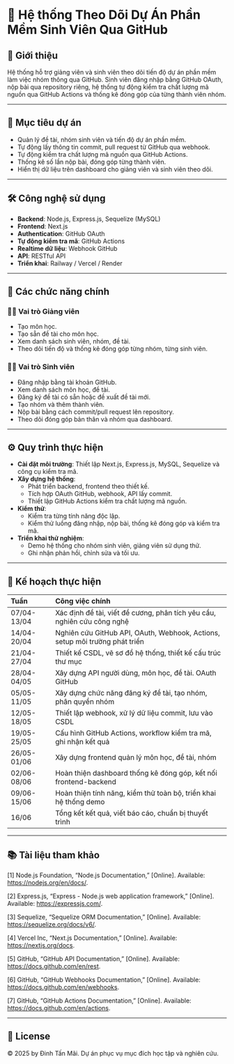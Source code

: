 # 📌 Hệ thống Theo Dõi Dự Án Phần Mềm Sinh Viên Qua GitHub

## 📖 Giới thiệu
Hệ thống hỗ trợ giảng viên và sinh viên theo dõi tiến độ dự án phần mềm làm việc nhóm thông qua GitHub. Sinh viên đăng nhập bằng GitHub OAuth, nộp bài qua repository riêng, hệ thống tự động kiểm tra chất lượng mã nguồn qua GitHub Actions và thống kê đóng góp của từng thành viên nhóm.

---

## 🎯 Mục tiêu dự án
- Quản lý đề tài, nhóm sinh viên và tiến độ dự án phần mềm.
- Tự động lấy thông tin commit, pull request từ GitHub qua webhook.
- Tự động kiểm tra chất lượng mã nguồn qua GitHub Actions.
- Thống kê số lần nộp bài, đóng góp từng thành viên.
- Hiển thị dữ liệu trên dashboard cho giảng viên và sinh viên theo dõi.

---

## 🛠️ Công nghệ sử dụng
- **Backend**: Node.js, Express.js, Sequelize (MySQL)
- **Frontend**: Next.js
- **Authentication**: GitHub OAuth
- **Tự động kiểm tra mã**: GitHub Actions
- **Realtime dữ liệu**: Webhook GitHub
- **API**: RESTful API
- **Triển khai**: Railway / Vercel / Render

---

## 📌 Các chức năng chính

### 👩‍🏫 Vai trò Giảng viên
- Tạo môn học.
- Tạo sẵn đề tài cho môn học.
- Xem danh sách sinh viên, nhóm, đề tài.
- Theo dõi tiến độ và thống kê đóng góp từng nhóm, từng sinh viên.

### 👨‍🎓 Vai trò Sinh viên
- Đăng nhập bằng tài khoản GitHub.
- Xem danh sách môn học, đề tài.
- Đăng ký đề tài có sẵn hoặc đề xuất đề tài mới.
- Tạo nhóm và thêm thành viên.
- Nộp bài bằng cách commit/pull request lên repository.
- Theo dõi đóng góp bản thân và nhóm qua dashboard.

---

## ⚙️ Quy trình thực hiện

- **Cài đặt môi trường**: Thiết lập Next.js, Express.js, MySQL, Sequelize và công cụ kiểm tra mã.
- **Xây dựng hệ thống**:  
  - Phát triển backend, frontend theo thiết kế.  
  - Tích hợp OAuth GitHub, webhook, API lấy commit.  
  - Thiết lập GitHub Actions kiểm tra chất lượng mã nguồn.
- **Kiểm thử**:  
  - Kiểm tra từng tính năng độc lập.  
  - Kiểm thử luồng đăng nhập, nộp bài, thống kê đóng góp và kiểm tra mã.
- **Triển khai thử nghiệm**:  
  - Demo hệ thống cho nhóm sinh viên, giảng viên sử dụng thử.  
  - Ghi nhận phản hồi, chỉnh sửa và tối ưu.

---

## 📅 Kế hoạch thực hiện  

| Tuần        | Công việc chính                                                                 |
|:------------|:--------------------------------------------------------------------------------|
| 07/04-13/04 | Xác định đề tài, viết đề cương, phân tích yêu cầu, nghiên cứu công nghệ         |
| 14/04-20/04 | Nghiên cứu GitHub API, OAuth, Webhook, Actions, setup môi trường phát triển     |
| 21/04-27/04 | Thiết kế CSDL, vẽ sơ đồ hệ thống, thiết kế cấu trúc thư mục                     |
| 28/04-04/05 | Xây dựng API người dùng, môn học, đề tài. OAuth GitHub                          |
| 05/05-11/05 | Xây dựng chức năng đăng ký đề tài, tạo nhóm, phân quyền nhóm                    |
| 12/05-18/05 | Thiết lập webhook, xử lý dữ liệu commit, lưu vào CSDL                           |
| 19/05-25/05 | Cấu hình GitHub Actions, workflow kiểm tra mã, ghi nhận kết quả                 |
| 26/05-01/06 | Xây dựng frontend quản lý môn học, đề tài, nhóm                                 |
| 02/06-08/06 | Hoàn thiện dashboard thống kê đóng góp, kết nối frontend-backend                |
| 09/06-15/06 | Hoàn thiện tính năng, kiểm thử toàn bộ, triển khai hệ thống demo                |
| 16/06       | Tổng kết kết quả, viết báo cáo, chuẩn bị thuyết trình                           |

---

## 📚 Tài liệu tham khảo 

[1] Node.js Foundation, “Node.js Documentation,” [Online]. Available: https://nodejs.org/en/docs/.

[2] Express.js, “Express - Node.js web application framework,” [Online]. Available: https://expressjs.com/.

[3] Sequelize, “Sequelize ORM Documentation,” [Online]. Available: https://sequelize.org/docs/v6/.

[4] Vercel Inc, “Next.js Documentation,” [Online]. Available: https://nextjs.org/docs.

[5] GitHub, “GitHub API Documentation,” [Online]. Available: https://docs.github.com/en/rest.

[6] GitHub, “GitHub Webhooks Documentation,” [Online]. Available: https://docs.github.com/en/webhooks.

[7] GitHub, “GitHub Actions Documentation,” [Online]. Available: https://docs.github.com/en/actions.

---

## 📌 License

© 2025 by Đinh Tấn Mãi. Dự án phục vụ mục đích học tập và nghiên cứu.

